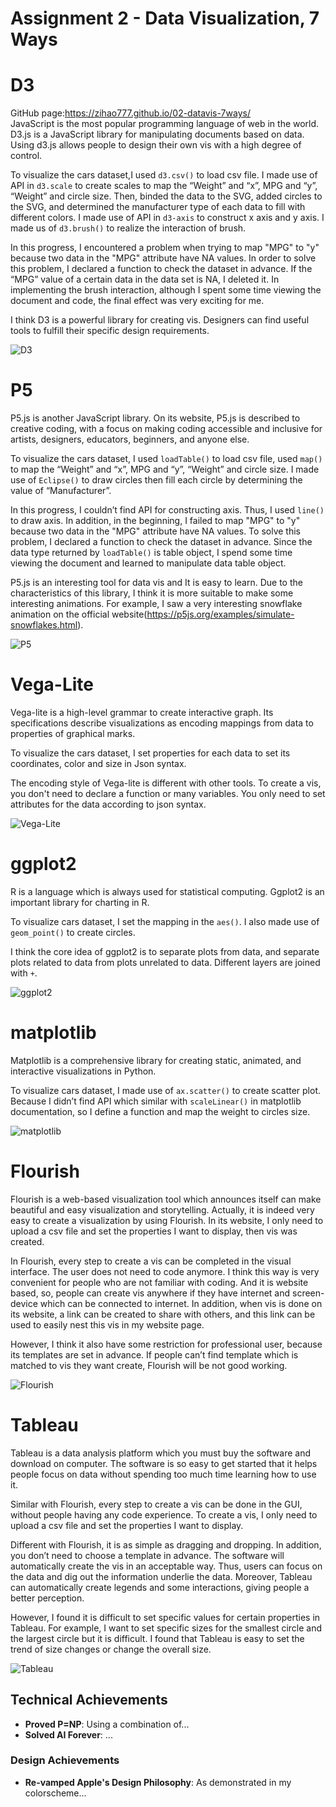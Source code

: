 Assignment 2 - Data Visualization, 7 Ways  
===
# D3
GitHub page:https://zihao777.github.io/02-datavis-7ways/<br>
JavaScript is the most popular programming language of web in the world. D3.js is a JavaScript library for manipulating documents based on data. Using d3.js allows people to design their own vis with a high degree of control.

To visualize the cars dataset,I used `d3.csv()` to load csv file. I made use of API in `d3.scale` to create scales to map the “Weight” and “x”, MPG and “y”, “Weight” and circle size. Then, binded the data to the SVG, added circles to the SVG, and determined the manufacturer type of each data to fill with different colors. I made use of API in `d3-axis` to construct x axis and y axis. I made us of `d3.brush()` to realize the interaction of brush. 

In this progress, I encountered a problem when trying to map "MPG" to "y" because two data in the "MPG" attribute have NA values. In order to solve this problem, I declared a function to check the dataset in advance. If the “MPG” value of a certain data in the data set is NA, I deleted it.  In implementing the brush interaction, although I spent some time viewing the document and code, the final effect was very exciting for me. 

I think D3 is a powerful library for creating vis. Designers can find useful tools to fulfill their specific design requirements.

![D3](img/D3.gif)

# P5
P5.js is another JavaScript library. On its website, P5.js is described to creative coding, with a focus on making coding accessible and inclusive for artists, designers, educators, beginners, and anyone else. 

To visualize the cars dataset, I used `loadTable()` to load csv file, used `map()` to map the “Weight” and “x”, MPG and “y”, “Weight” and circle size. I made use of `Eclipse()` to draw circles then fill each circle by determining the value of “Manufacturer”.

In this progress, I couldn’t find API for constructing axis. Thus, I used `line()` to draw axis. In addition, in the beginning, I failed to map "MPG" to "y" because two data in the "MPG" attribute have NA values. To solve this problem, I declared a function to check the dataset in advance. Since the data type returned by `loadTable()` is table object, I spend some time viewing the document and learned to manipulate data table object.

P5.js is an interesting tool for data vis and It is easy to learn. Due to the characteristics of this library, I think it is more suitable to make some interesting animations. For example, I saw a very interesting snowflake animation on the official website(https://p5js.org/examples/simulate-snowflakes.html).

![P5](img/P5.png)

# Vega-Lite
Vega-lite is a high-level grammar to create interactive graph. Its specifications describe visualizations as encoding mappings from data to properties of graphical marks.

To visualize the cars dataset, I set properties for each data to set its coordinates, color and size in Json syntax.

The encoding style of Vega-lite is different with other tools. To create a vis, you don't need to declare a function or many variables. You only need to set attributes for the data according to json syntax.

![Vega-Lite](img/Vega.png)

# ggplot2
R is a language which is always used for statistical computing. Ggplot2 is an important library for charting in R. 

To visualize cars dataset, I set the mapping in the `aes()`. I also made use of ` geom_point()` to create circles. 

I think the core idea of ggplot2 is to separate plots from data, and separate plots related to data from plots unrelated to data. Different layers are joined with `+`.

![ggplot2](img/ggplot2.png)

# matplotlib
Matplotlib is a comprehensive library for creating static, animated, and interactive visualizations in Python. 

To visualize cars dataset, I made use of `ax.scatter()` to create scatter plot. Because I didn’t find API which similar with `scaleLinear()` in matplotlib documentation, so I define a function and map the weight to circles size.

![matplotlib](img/matplotlib.png)

# Flourish
Flourish is a web-based visualization tool which announces itself can make beautiful and easy visualization and storytelling. Actually, it is indeed very easy to create a visualization by using Flourish. In its website, I only need to upload a csv file and set the properties I want to display, then vis was created.

In Flourish, every step to create a vis can be completed in the visual interface. The user does not need to code anymore. I think this way is very convenient for people who are not familiar with coding. And it is website based, so, people can create vis anywhere if they have internet and screen-device which can be connected to internet. In addition, when vis is done on its website, a link can be created to share with others, and this link can be used to easily nest this vis in my website page.

However, I think it also have some restriction for professional user, because its templates are set in advance. If people can’t find template which is matched to vis they want create, Flourish will be not good working.

![Flourish](img/Flourish.png)

# Tableau
Tableau is a data analysis platform which you must buy the software and download on computer. The software is so easy to get started that it helps people focus on data without spending too much time learning how to use it. 

Similar with Flourish, every step to create a vis can be done in the GUI, without people having any code experience. To create a vis, I only need to upload a csv file and set the properties I want to display.

Different with Flourish, it is as simple as dragging and dropping. In addition, you don’t need to choose a template in advance. The software will automatically create the vis in an acceptable way. Thus, users can focus on the data and dig out the information underlie the data. Moreover, Tableau can automatically create legends and some interactions, giving people a better perception. 

However, I found it is difficult to set specific values for certain properties in Tableau. For example, I want to set specific sizes for the smallest circle and the largest circle but it is difficult. I found that Tableau is easy to set the trend of size changes or change the overall size.

![Tableau](img/Tableau.png)



## Technical Achievements
- **Proved P=NP**: Using a combination of...
- **Solved AI Forever**: ...

### Design Achievements
- **Re-vamped Apple's Design Philosophy**: As demonstrated in my colorscheme...

